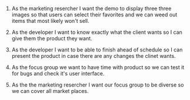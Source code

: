 1. As the marketing resercher I want the demo to display three three images so that users can select their favorites and we can weed out items that most likely won't sell.

2. As the developer I want to know exactly what the client wants so I can give them the product they want.

3. As the developer I want to be able to finish ahead of schedule so I can present the product in case there are any changes the clinet wants.

4. As the focus group we want to have time with product so we can test it for bugs and check it's user interface.

5. As the the marketing resercher I want our focus group to be diverse so we can cover all market places.